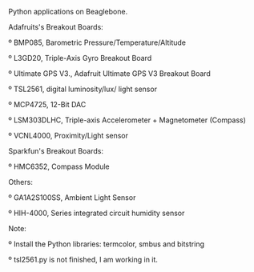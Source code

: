 Python applications on Beaglebone.



Adafruits's Breakout Boards: 

º BMP085, Barometric Pressure/Temperature/Altitude 

º L3GD20, Triple-Axis Gyro Breakout Board 

º Ultimate GPS V3., Adafruit Ultimate GPS V3 Breakout Board 

º TSL2561, digital luminosity/lux/ light sensor

º MCP4725, 12-Bit DAC 

º LSM303DLHC, Triple-axis Accelerometer + Magnetometer (Compass)

º VCNL4000, Proximity/Light sensor



Sparkfun's Breakout Boards: 

º HMC6352, Compass Module



Others:

º GA1A2S100SS, Ambient Light Sensor

º HIH-4000, Series integrated circuit humidity sensor



Note:

º Install the Python libraries: termcolor, smbus and bitstring

º tsl2561.py is not finished, I am working in it.

